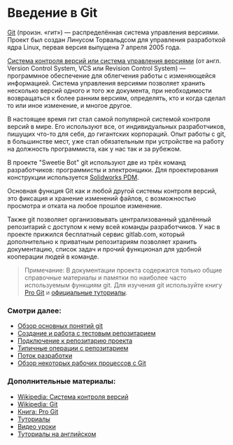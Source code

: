 # Введение в Git
[Git](https://ru.wikipedia.org/wiki/Git) (произн. «гит») — распределённая система управления версиями. Проект был создан Линусом Торвальдсом для управления разработкой ядра Linux, первая версия выпущена 7 апреля 2005 года.

[Система контроля версий или система управления версиями](https://ru.wikipedia.org/wiki/%D0%A1%D0%B8%D1%81%D1%82%D0%B5%D0%BC%D0%B0_%D1%83%D0%BF%D1%80%D0%B0%D0%B2%D0%BB%D0%B5%D0%BD%D0%B8%D1%8F_%D0%B2%D0%B5%D1%80%D1%81%D0%B8%D1%8F%D0%BC%D0%B8) (от англ. Version Control System, VCS или Revision Control System) — программное обеспечение для облегчения работы с изменяющейся информацией. Система управления версиями позволяет хранить несколько версий одного и того же документа, при необходимости возвращаться к более ранним версиям, определять, кто и когда сделал то или иное изменение, и многое другое.

В настоящее время гит стал самой популярной системой контроля версий в мире. Его используют все, от индивидуальных разработчиков, пишущих что-то для себя, до гигантских корпораций. Опыт работы с git, в большинстве мест, уже стал обязательным при устройстве на работу на должность программиста, как у нас так и за рубежом.

В проекте "Sweetie Bot" git используют две из трёх команд разработчиков: программисты и электронщики. Для проектирования конструкции используется [Solidworks PDM](pdm-introduction).

Основная функция Git как и любой другой системы контроля версий, это фиксация и хранение изменений файлов, с возможностью просмотра и отката на любое прошлое изменение.

Также git позволяет организовывать централизованный удалённый репозитарий с доступом к нему всей команды разработчиков.
У нас в проекте прижился бесплатный сервис gitlab.com, который дополнительно к приватным репозитариям позволяет хранить документацию, список задач и прочий функционал для удобной кооперации людей в команде.

>  Примечание: В документации проекта содержатся только общие справочные материалы и памятки по наиболее часто используемым функциям git. Для изучения git используйте книгу [Pro Git](https://git-scm.com/book/ru/v1) и [официальные туториалы](https://githowto.com/ru).

### Смотри далее:
* [Обзор основных понятий git](git-terms)
* [Создание и работа с тестовым репозитарием](git-new-repo)
* [Подключение к репозитарию проекта](git-connecting)
* [Типичные операции с репозитарием](git-typical-operations)
* [Поток разработки](git-workflow)
* [Обзор некоторых рабочих процессов с Git](https://www.dropbox.com/s/162k1y2touadll0/%D0%BD%D0%B5%D0%BA%D0%BE%D1%82%D0%BE%D1%80%D1%8B%D0%B5%20%D1%80%D0%B0%D0%B1%D0%BE%D1%87%D0%B8%D0%B5%20%D0%BF%D1%80%D0%BE%D1%86%D0%B5%D1%81%D1%81%D1%8B%20%D1%81%20git.pdf?dl=0)

### Дополнительные материалы:
* [Wikipedia: Система контроля версий](https://ru.wikipedia.org/wiki/%D0%A1%D0%B8%D1%81%D1%82%D0%B5%D0%BC%D0%B0_%D1%83%D0%BF%D1%80%D0%B0%D0%B2%D0%BB%D0%B5%D0%BD%D0%B8%D1%8F_%D0%B2%D0%B5%D1%80%D1%81%D0%B8%D1%8F%D0%BC%D0%B8)
* [Wikipedia: Git](https://ru.wikipedia.org/wiki/Git)
* [Книга: Pro Git](https://git-scm.com/book/ru/v1)
* [Туториалы](https://githowto.com/ru)
* [Видео уроки](https://www.youtube.com/watch?v=PEKN8NtBDQ0&list=PLY4rE9dstrJyTdVJpv7FibSaXB4BHPInb)
* [Туториалы на английском](https://www.atlassian.com/git/tutorials/)